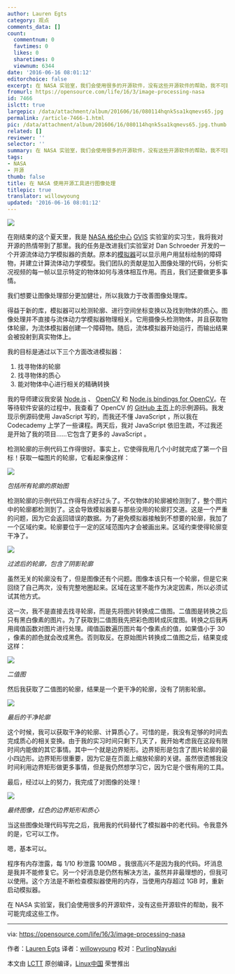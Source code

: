 ```yaml
---
author: Lauren Egts
category: 观点
comments_data: []
count:
  commentnum: 0
  favtimes: 0
  likes: 0
  sharetimes: 0
  viewnum: 6344
date: '2016-06-16 08:01:12'
editorchoice: false
excerpt: 在 NASA 实验室，我们会使用很多的开源软件，没有这些开源软件的帮助，我不可能完成这些工作。
fromurl: https://opensource.com/life/16/3/image-processing-nasa
id: 7466
islctt: true
largepic: /data/attachment/album/201606/16/080114hqnk5sa1kqmevs65.jpg
permalink: /article-7466-1.html
pic: /data/attachment/album/201606/16/080114hqnk5sa1kqmevs65.jpg.thumb.jpg
related: []
reviewer: ''
selector: ''
summary: 在 NASA 实验室，我们会使用很多的开源软件，没有这些开源软件的帮助，我不可能完成这些工作。
tags:
- NASA
- 开源
thumb: false
title: 在 NASA 使用开源工具进行图像处理
titlepic: true
translator: willowyoung
updated: '2016-06-16 08:01:12'
---
```


![](/data/attachment/album/201606/16/080114hqnk5sa1kqmevs65.jpg)


在刚结束的这个夏天里，我是 [NASA 格伦中心](http://www.nasa.gov/centers/glenn/home/index.html) [GVIS](https://ocio.grc.nasa.gov/gvis/) 实验室的实习生，我将我对开源的热情带到了那里。我的任务是改进我们实验室对 Dan Schroeder 开发的一个开源流体动力学模拟器的贡献。原本的[模拟器](http://physics.weber.edu/schroeder/fluids/)可以显示用户用鼠标绘制的障碍物，并建立计算流体动力学模型。我们团队的贡献是加入图像处理的代码，分析实况视频的每一帧以显示特定的物体如何与液体相互作用。而且，我们还要做更多事情。


我们想要让图像处理部分更加健壮，所以我致力于改善图像处理库。


得益于新的库，模拟器可以检测轮廓、进行空间坐标变换以及找到物体的质心。图像处理并不直接与流体动力学模拟器物理相关。它用摄像头检测物体，并且获取物体轮廓，为流体模拟器创建一个障碍物。随后，流体模拟器开始运行，而输出结果会被投射到真实物体上。


我的目标是通过以下三个方面改进模拟器：


1. 找寻物体的轮廓
2. 找寻物体的质心
3. 能对物体中心进行相关的精确转换


我的导师建议我安装 [Node.js](http://nodejs.org/) 、 [OpenCV](http://opencv.org/) 和 [Node.js bindings for OpenCV](https://github.com/peterbraden/node-opencv)。在等待软件安装的过程中，我查看了 OpenCV 的 [GitHub 主页](https://github.com/peterbraden/node-opencv)上的示例源码。我发现示例源码使用 JavaScript 写的，而我还不懂 JavaScript ，所以我在 Codecademy 上学了一些课程。两天后，我对 JavaScript 依旧生疏，不过我还是开始了我的项目……它包含了更多的 JavaScript 。


检测轮廓的示例代码工作得很好。事实上，它使得我用几个小时就完成了第一个目标！获取一幅图片的轮廓，它看起来像这样：


![](/data/attachment/album/201606/16/080115iuegyrrpgucgfelp.jpg)


*包括所有轮廓的原始图*


检测轮廓的示例代码工作得有点好过头了。不仅物体的轮廓被检测到了，整个图片中的轮廓都检测到了。这会导致模拟器要与那些没用的轮廓打交道。这是一个严重的问题，因为它会返回错误的数据。为了避免模拟器接触到不想要的轮廓，我加了一个区域约束。轮廓要位于一定的区域范围内才会被画出来。区域约束使得轮廓变干净了。


![](/data/attachment/album/201606/16/080115gvnh33y21ianbl51.jpg)


*过滤后的轮廓，包含了阴影轮廓*


虽然无关的轮廓没有了，但是图像还有个问题。图像本该只有一个轮廓，但是它来回绕了自己两次，没有完整地圈起来。区域在这里不能作为决定因素，所以必须试试其他方式。


这一次，我不是直接去找寻轮廓，而是先将图片转换成二值图。二值图是转换之后只有黑白像素的图片。为了获取到二值图我先把彩色图转成灰度图。转换之后我再用阈值函数对图片进行处理。阈值函数遍历图片每个像素点的值，如果值小于 30 ，像素的颜色就会改成黑色。否则取反。在原始图片转换成二值图之后，结果变成这样：


![](/data/attachment/album/201606/16/080115fmhez2sahvtwebhi.jpg)


*二值图*


然后我获取了二值图的轮廓，结果是一个更干净的轮廓，没有了阴影轮廓。


![](/data/attachment/album/201606/16/080116rv3n0xeap0pa8pca.jpg)


*最后的干净轮廓*


这个时候，我可以获取干净的轮廓、计算质心了。可惜的是，我没有足够的时间去完成质心的相关变换。由于我的实习时间只剩下几天了，我开始考虑我在这段有限时间内能做的其它事情。其中一个就是边界矩形。边界矩形是包含了图片轮廓的最小四边形。边界矩形很重要，因为它是在页面上缩放轮廓的关键。虽然很遗憾我没时间利用边界矩形做更多事情，但是我仍然想学习它，因为它是个很有用的工具。


最后，经过以上的努力，我完成了对图像的处理！


![](/data/attachment/album/201606/16/080116hdsxfiwziiz2fwj4.jpg)


*最终图像，红色的边界矩形和质心*


当这些图像处理代码写完之后，我用我的代码替代了模拟器中的老代码。令我意外的是，它可以工作。


嗯，基本可以。







程序有内存泄露，每 1/10 秒泄露 100MB 。我很高兴不是因为我的代码。坏消息是我并不能修复它。另一个好消息是仍然有解决方法，虽然并非最理想的，但我可以使用。这个方法是不断检查模拟器使用的内存，当使用内存超过 1GB 时，重新启动模拟器。


在 NASA 实验室，我们会使用很多的开源软件，没有这些开源软件的帮助，我不可能完成这些工作。




---


via: <https://opensource.com/life/16/3/image-processing-nasa>


作者：[Lauren Egts](https://opensource.com/users/laurenegts) 译者：[willowyoung](https://github.com/willowyoung) 校对：[PurlingNayuki](https://github.com/PurlingNayuki)


本文由 [LCTT](https://github.com/LCTT/TranslateProject) 原创编译，[Linux中国](https://linux.cn/) 荣誉推出
